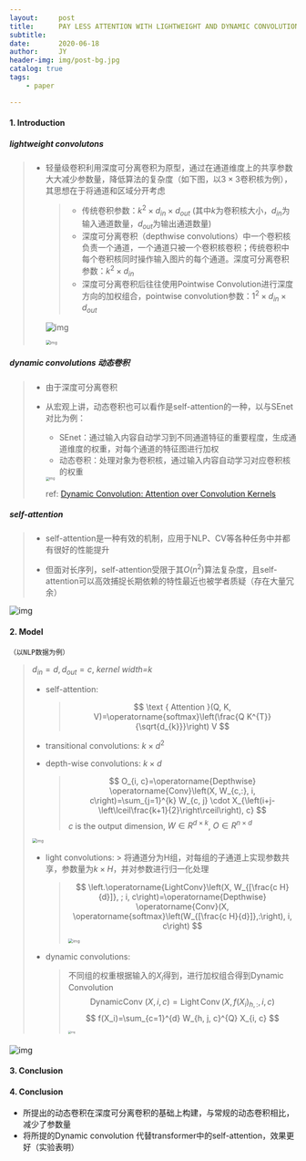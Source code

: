 ```yaml
---
layout:     post
title:      PAY LESS ATTENTION WITH LIGHTWEIGHT AND DYNAMIC CONVOLUTIONS
subtitle:   
date:       2020-06-18
author:     JY
header-img: img/post-bg.jpg
catalog: true
tags:
    - paper

---
```


#### 1. Introduction

##### *lightweight convolutons*

> - 轻量级卷积利用深度可分离卷积为原型，通过在通道维度上的共享参数大大减少参数量，降低算法的复杂度（如下图，以$3\times 3$卷积核为例），其思想在于将通道和区域分开考虑
>
>   > - 传统卷积参数：$k^2 \times d_{in} \times d_{out}$ (其中$k$为卷积核大小，$d_{in}$为输入通道数量，$d_{out}$为输出通道数量)
>   > - 深度可分离卷积（depthwise convolutions）中一个卷积核负责一个通道，一个通道只被一个卷积核卷积；传统卷积中每个卷积核同时操作输入图片的每个通道。深度可分离卷积参数：$k^2 \times d_{in}$
>   > - 深度可分离卷积后往往使用Pointwise Convolution进行深度方向的加权组合，pointwise convolution参数：$1^2 \times d_{in} \times d_{out}$
>
>   ![img](https://github.com/ZJU-CVs/zju-cvs.github.io/raw/master/img/picture/17.jpeg)
>
>   <img src="https://github.com/ZJU-CVs/zju-cvs.github.io/raw/master/img/picture/18.jpeg" alt="img" style="zoom:50%;" />



##### *dynamic convolutions 动态卷积*

> - 由于深度可分离卷积
>
> - 从宏观上讲，动态卷积也可以看作是self-attention的一种，以与SEnet对比为例：
>
>   - SEnet：通过输入内容自动学习到不同通道特征的重要程度，生成通道维度的权重，对每个通道的特征图进行加权
>   - 动态卷积：处理对象为卷积核，通过输入内容自动学习对应卷积核的权重
>
>   <img src="https://github.com/ZJU-CVs/zju-cvs.github.io/raw/master/img/picture/19.png" alt="img" style="zoom:40%;" />
>
>   ref: [Dynamic Convolution: Attention over Convolution Kernels](https://arxiv.org/abs/1912.03458v2)

##### *self-attention*

> - self-attention是一种有效的机制，应用于NLP、CV等各种任务中并都有很好的性能提升
>
> - 但面对长序列，self-attention受限于其$O(n^{2})$算法复杂度，且self-attention可以高效捕捉长期依赖的特性最近也被学者质疑（存在大量冗余）

![img](https://github.com/ZJU-CVs/zju-cvs.github.io/raw/master/img/picture/16.png)

#### 2. Model

`（以NLP数据为例）`

> $d_{in}=d,d_{out}=c$, *kernel width=k*
>
> - self-attention:
>
>   > $$
>   > \text { Attention }(Q, K, V)=\operatorname{softmax}\left(\frac{Q K^{T}}{\sqrt{d_{k}}}\right) V
>   > $$
>
> - transitional convolutions: $k\times d^2$
>
> - depth-wise convolutions: $k\times d$
>
>   >   $$
>   >   O_{i, c}=\operatorname{Depthwise} \operatorname{Conv}\left(X, W_{c,:}, i, c\right)=\sum_{j=1}^{k} W_{c, j} \cdot X_{\left(i+j-\left\lceil\frac{k+1}{2}\right\rceil\right), c}
>   >   $$
>   >   *c* is the output dimension, $W\in R^{d\times k}$, $O \in R^{n\times d}$
>
> <img src="https://github.com/ZJU-CVs/zju-cvs.github.io/raw/master/img/picture/20.jpg" alt="img" style="zoom:50%;" />
>
> - light convolutions:
> 		> 将通道分为H组，对每组的子通道上实现参数共享，参数量为$k \times H$，并对参数进行归一化处理
>   > $$
>   > \left.\operatorname{LightConv}\left(X, W_{[\frac{c H}{d}]}, ; i, c\right)=\operatorname{Depthwise} \operatorname{Conv}(X, \operatorname{softmax}\left(W_{[\frac{c H}{d}]},:\right), i, c\right)
>   > $$
>   >
>   > <img src="https://github.com/ZJU-CVs/zju-cvs.github.io/raw/master/img/picture/21.jpg" alt="img" style="zoom:50%;" />
>   
> - dynamic convolutions:
>
>   > 不同组的权重根据输入的$X_i$得到，进行加权组合得到Dynamic Convolution
>   > $$
>   > \text { DynamicConv }(X, i, c)=\operatorname{Light} \operatorname{Conv}\left(X, f\left(X_{i}\right)_{h,:}, i, c\right)
>   > $$
>   > $$
>   > f(X_i)=\sum_{c=1}^{d} W_{h, j, c}^{Q} X_{i, c}
>   > $$
>   >
>   > 
>   >
>   > <img src="https://github.com/ZJU-CVs/zju-cvs.github.io/raw/master/img/picture/22.jpg" alt="img" style="zoom:30%;" />
>
> 

#### 

![img](https://github.com/ZJU-CVs/zju-cvs.github.io/raw/master/img/picture/15.png)



#### 3. Conclusion



#### 4. Conclusion

- 所提出的动态卷积在深度可分离卷积的基础上构建，与常规的动态卷积相比，减少了参数量
- 将所提的Dynamic convolution 代替transformer中的self-attention，效果更好（实验表明）
